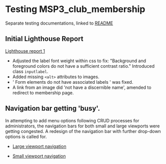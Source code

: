 # Testing MSP3_club_membership

Separate testing documentations, linked to [README](../README.md)

## Initial Lighthouse Report

[Lighthouse report 1](../testing/lighthouse_20201104_1413.html)

- Adjusted the label font weight within css to fix:
    "Background and foreground colors do not have a sufficient contrast ratio."
    Introduced class ```inputlabel```.
- Added missing ```<alt>``` attributes to images.    
- ' Form elements do not have associated labels ' was fixed.
- A link from an image did 'not have a discernible name', amended to redirect to membership page.

## Navigation bar getting 'busy'.

In attempting to add menu options following CRUD processes for administrators, the navigation bars for both small and large viewports were getting congested.
A redesign of the navigation bar with further drop-down options is called for.

- [Large viewport navigation](../testing/screenshots/navbar_user_busy_1.jpg)

- [Small viewport navigation](../testing/screenshots/navbar_user_busy_2.jpg)



